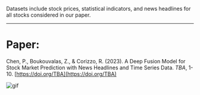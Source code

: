 Datasets include stock prices, statistical indicators, and news headlines for all stocks considered in our paper.

------  
# Paper:
Chen, P., Boukouvalas, Z., & Corizzo, R. (2023). A Deep Fusion Model for Stock Market Prediction with News Headlines and Time Series Data. <em>TBA</em>, 1-10. [https://doi.org/TBA](https://doi.org/TBA)

![gif](https://imgur.com/a/coFl8zD)
